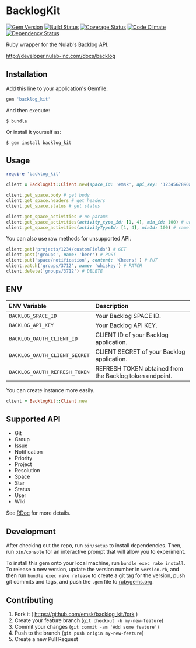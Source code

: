 # BacklogKit

[![Gem Version](https://badge.fury.io/rb/backlog_kit.svg)](http://badge.fury.io/rb/backlog_kit)
[![Build Status](https://travis-ci.org/emsk/backlog_kit.svg?branch=master)](https://travis-ci.org/emsk/backlog_kit)
[![Coverage Status](https://coveralls.io/repos/emsk/backlog_kit/badge.svg?branch=master)](https://coveralls.io/r/emsk/backlog_kit)
[![Code Climate](https://codeclimate.com/github/emsk/backlog_kit/badges/gpa.svg)](https://codeclimate.com/github/emsk/backlog_kit)
[![Dependency Status](https://gemnasium.com/emsk/backlog_kit.svg)](https://gemnasium.com/emsk/backlog_kit)

Ruby wrapper for the Nulab's Backlog API.

http://developer.nulab-inc.com/docs/backlog

## Installation

Add this line to your application's Gemfile:

```ruby
gem 'backlog_kit'
```

And then execute:

    $ bundle

Or install it yourself as:

    $ gem install backlog_kit

## Usage

```ruby
require 'backlog_kit'

client = BacklogKit::Client.new(space_id: 'emsk', api_key: '1234567890abcdefghij1234567890abcdefghij1234567890abcdefghij1234')

client.get_space.body # get body
client.get_space.headers # get headers
client.get_space.status # get status

client.get_space_activities # no params
client.get_space_activities(activity_type_id: [1, 4], min_id: 100) # underscored key
client.get_space_activities(activityTypeId: [1, 4], minId: 100) # camelized key
```

You can also use raw methods for unsupported API.

```ruby
client.get('projects/1234/customFields') # GET
client.post('groups', name: 'beer') # POST
client.put('space/notification', content: 'Cheers!') # PUT
client.patch('groups/3712', name: 'whiskey') # PATCH
client.delete('groups/3712') # DELETE
```

## ENV

| ENV Variable | Description |
| :----------- | :---------- |
| `BACKLOG_SPACE_ID` | Your Backlog SPACE ID. |
| `BACKLOG_API_KEY` | Your Backlog API KEY. |
| `BACKLOG_OAUTH_CLIENT_ID` | CLIENT ID of your Backlog application. |
| `BACKLOG_OAUTH_CLIENT_SECRET` | CLIENT SECRET of your Backlog application. |
| `BACKLOG_OAUTH_REFRESH_TOKEN` | REFRESH TOKEN obtained from the Backlog token endpoint. |

You can create instance more easily.

```ruby
client = BacklogKit::Client.new
```

## Supported API

* Git
* Group
* Issue
* Notification
* Priority
* Project
* Resolution
* Space
* Star
* Status
* User
* Wiki

See [RDoc](http://www.rubydoc.info/gems/backlog_kit) for more details.

## Development

After checking out the repo, run `bin/setup` to install dependencies. Then, run `bin/console` for an interactive prompt that will allow you to experiment.

To install this gem onto your local machine, run `bundle exec rake install`. To release a new version, update the version number in `version.rb`, and then run `bundle exec rake release` to create a git tag for the version, push git commits and tags, and push the `.gem` file to [rubygems.org](https://rubygems.org).

## Contributing

1. Fork it ( https://github.com/emsk/backlog_kit/fork )
2. Create your feature branch (`git checkout -b my-new-feature`)
3. Commit your changes (`git commit -am 'Add some feature'`)
4. Push to the branch (`git push origin my-new-feature`)
5. Create a new Pull Request
